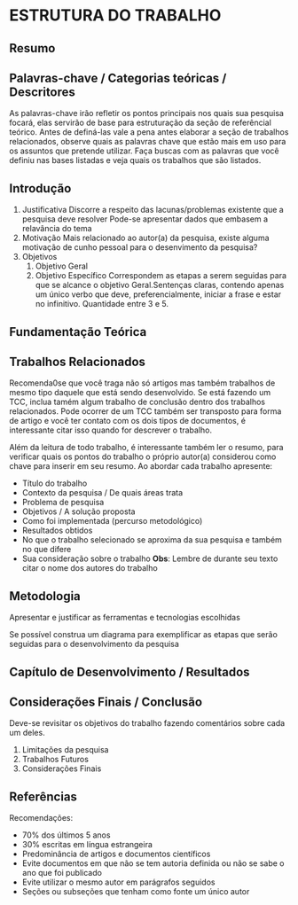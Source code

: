 # ESTRUTURA DO TRABALHO

## Resumo

## Palavras-chave / Categorias teóricas / Descritores
As palavras-chave irão refletir os pontos principais nos quais sua pesquisa focará, elas servirão de base para estruturação da seção de referêncial teórico. Antes de definá-las vale a pena antes elaborar a seção de trabalhos relacionados, observe quais as palavras chave que estão mais em uso para os assuntos que pretende utilizar. Faça buscas com as palavras que você definiu nas bases listadas e veja quais os trabalhos que são listados.

## Introdução

1. Justificativa
Discorre a respeito das lacunas/problemas existente que a pesquisa deve resolver
Pode-se apresentar dados que embasem a relavância do tema
1. Motivação
Mais relacionado ao autor(a) da pesquisa, existe alguma motivação de cunho pessoal para o desenvimento da pesquisa?
1. Objetivos
    1. Objetivo Geral
    1. Objetivo Específico
        Correspondem as etapas a serem seguidas para que se alcance o objetivo Geral.Sentenças claras, contendo apenas um único verbo que deve, preferencialmente, iniciar a frase e estar no infinitivo. Quantidade entre 3 e 5.


## Fundamentação Teórica


## Trabalhos Relacionados

Recomenda0se que você traga não só artigos mas também  trabalhos de mesmo tipo daquele que está sendo desenvolvido. Se está fazendo um TCC, inclua tamém algum trabalho de conclusão dentro dos trabalhos relacionados. Pode ocorrer de um TCC também ser transposto para forma de artigo e você ter contato com os dois tipos de documentos, é interessante citar isso quando for descrever o trabalho.

Além da leitura de todo trabalho, é interessante também ler o resumo, para verificar quais os pontos do trabalho o próprio autor(a) considerou como chave para inserir em seu resumo. Ao abordar cada trabalho apresente: 
* Título do trabalho
* Contexto da pesquisa / De quais áreas trata
* Problema de pesquisa 
* Objetivos / A solução proposta
* Como foi implementada (percurso metodológico)
* Resultados obtidos
* No que o trabalho selecionado se aproxima da sua pesquisa e também no que difere
* Sua consideração sobre o trabalho
**Obs**: Lembre de durante seu texto citar o nome dos autores do trabalho


## Metodologia
Apresentar e justificar as ferramentas e tecnologias escolhidas

Se possível construa um diagrama para exemplificar as etapas que serão seguidas para o desenvolvimento da pesquisa


## Capítulo de Desenvolvimento / Resultados


## Considerações Finais / Conclusão
Deve-se revisitar os objetivos do trabalho fazendo comentários sobre cada um deles.

1. Limitações da pesquisa
1. Trabalhos Futuros
1. Considerações Finais


## Referências

Recomendações:
* 70% dos últimos 5 anos
* 30% escritas em língua estrangeira
* Predominância de artigos e documentos científicos
* Evite documentos em que não se tem autoria definida ou não se sabe o ano que foi publicado
* Evite utilizar o mesmo autor em parágrafos seguidos
* Seções ou subseções que tenham como fonte um único autor
